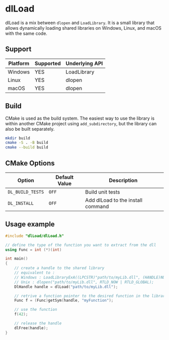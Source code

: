 dlLoad
======

dlLoad is a mix between `dlopen` and `LoadLibrary`. It is a small library that allows dynamically loading shared libraries on Windows, Linux, and macOS with the same code.

Support
-------

| Platform | Supported | Underlying API |
|----------|-----------|----------------|
| Windows  | YES       | LoadLibrary    |
| Linux    | YES       | dlopen         |
| macOS    | YES       | dlopen         |

Build
-----

CMake is used as the build system. The easiest way to use the library is within another CMake project using `add_subdirectory`, but the library can also be built separately.

```sh
mkdir build
cmake -S . -B build
cmake --build build
```

CMake Options
-------------

| Option           | Default Value | Description                       |
|----------------- |---------------|-----------------------------------|
| `DL_BUILD_TESTS` | `OFF`         | Build unit tests                  |
| `DL_INSTALL`     | `OFF`         | Add dlLoad to the install command |


Usage example
-------------

```cpp
#include "dlLoad/dlLoad.h"

// define the type of the function you want to extract from the dll
using Func = int (*)(int) 

int main()
{
    // create a handle to the shared library
    // equivalent to :
    // Windows : LoadLibraryExA((LPCSTR)"path/to/myLib.dll", (HANDLE)NULL, (DWORD)0);
    // Unix : dlopen("path/to/myLib.dll", RTLD_NOW | RTLD_GLOBAL);
    DlHandle handle = dlLoad("path/to/myLib.dll");

    // retrive a function pointer to the desired function in the library
    Func f = (Func)getSym(handle, "myFunction");

    // use the function
    f(42);

    // release the handle
    dlFree(handle);
}
````
